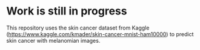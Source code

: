 # Work is still in progress
This repository uses the skin cancer dataset from Kaggle (https://www.kaggle.com/kmader/skin-cancer-mnist-ham10000) to predict skin cancer with melanomian images.
